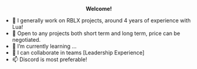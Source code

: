 <p align="center"><b>Welcome!</b></p>

- 👋 I generally work on RBLX projects, around 4 years of experience with Lua!
- 👀 Open to any projects both short term and long term, price can be negotiated.
- 🌱 I’m currently learning ...
- 💞️ I can collaborate in teams [Leadership Experience]
- 📫 Discord is most preferable!

<!---
HrRhUl/HrRhUl is a ✨ special ✨ repository because its `README.md` (this file) appears on your GitHub profile.
You can click the Preview link to take a look at your changes.
--->
